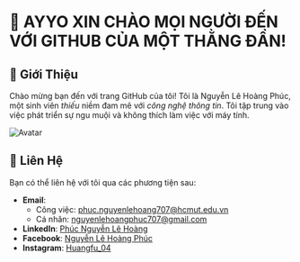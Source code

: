 # 👋 AYYO XIN CHÀO MỌI NGƯỜI ĐẾN VỚI GITHUB CỦA MỘT THẰNG ĐẦN!

## 📝 Giới Thiệu
Chào mừng bạn đến với trang GitHub của tôi! Tôi là Nguyễn Lê Hoàng Phúc, một sinh viên *thiếu* niềm đam mê với *công nghệ thông tin*. Tôi tập trung vào việc phát triển sự ngu muội và không thích làm việc với máy tính.

![Avatar](https://example.com/avatar.png) <!-- Thay URL bằng đường dẫn đến hình ảnh của bạn -->

## 💬 Liên Hệ
Bạn có thể liên hệ với tôi qua các phương tiện sau:

- **Email**:
  + Công việc: [phuc.nguyenlehoang707@hcmut.edu.vn](mailto:phuc.nguyenlehoang707@hcmut.edu.vn) 
  + Cá nhân: [nguyenlehoangphuc707@gmail.com](mailto:nguyenlehoangphuc707@gmail.com)
- **LinkedIn**: [Phúc Nguyễn Lê Hoàng](https://www.linkedin.com/feed/)
- **Facebook**: [Nguyễn Lê Hoàng Phúc](https://www.facebook.com/profile.php?id=100036869183564)
- **Instagram**: [Huangfu_04](https://www.instagram.com/huangfu_04/)
